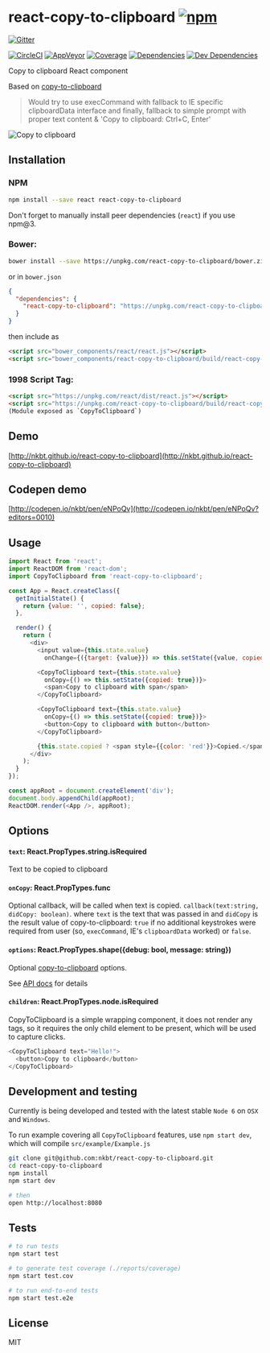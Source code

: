 # react-copy-to-clipboard [![npm](https://img.shields.io/npm/v/react-copy-to-clipboard.svg?style=flat-square)](https://www.npmjs.com/package/react-copy-to-clipboard)

[![Gitter](https://img.shields.io/gitter/room/nkbt/help.svg?style=flat-square)](https://gitter.im/nkbt/help)

[![CircleCI](https://img.shields.io/circleci/project/nkbt/react-copy-to-clipboard.svg?style=flat-square&label=nix-build)](https://circleci.com/gh/nkbt/react-copy-to-clipboard)
[![AppVeyor](https://img.shields.io/appveyor/ci/nkbt/react-copy-to-clipboard.svg?style=flat-square&label=win-build)](https://ci.appveyor.com/project/nkbt/react-copy-to-clipboard)
[![Coverage](https://img.shields.io/codecov/c/github/nkbt/react-copy-to-clipboard.svg?style=flat-square)](https://codecov.io/github/nkbt/react-copy-to-clipboard?branch=master)
[![Dependencies](https://img.shields.io/david/nkbt/react-copy-to-clipboard.svg?style=flat-square)](https://david-dm.org/nkbt/react-copy-to-clipboard)
[![Dev Dependencies](https://img.shields.io/david/dev/nkbt/react-copy-to-clipboard.svg?style=flat-square)](https://david-dm.org/nkbt/react-copy-to-clipboard#info=devDependencies)

Copy to clipboard React component

Based on [copy-to-clipboard](https://npm.im/copy-to-clipboard)

> Would try to use execCommand with fallback to IE specific clipboardData interface and finally, fallback to simple prompt with proper text content & 'Copy to clipboard: Ctrl+C, Enter'


![Copy to clipboard](https://cdn.rawgit.com/nkbt/react-copy-to-clipboard/master/src/example/copy-to-clipboard.gif)


## Installation

### NPM

```sh
npm install --save react react-copy-to-clipboard
```

Don't forget to manually install peer dependencies (`react`) if you use npm@3.


### Bower:
```sh
bower install --save https://unpkg.com/react-copy-to-clipboard/bower.zip
```

or in `bower.json`

```json
{
  "dependencies": {
    "react-copy-to-clipboard": "https://unpkg.com/react-copy-to-clipboard/bower.zip"
  }
}
```

then include as
```html
<script src="bower_components/react/react.js"></script>
<script src="bower_components/react-copy-to-clipboard/build/react-copy-to-clipboard.js"></script>
```


### 1998 Script Tag:
```html
<script src="https://unpkg.com/react/dist/react.js"></script>
<script src="https://unpkg.com/react-copy-to-clipboard/build/react-copy-to-clipboard.js"></script>
(Module exposed as `CopyToClipboard`)
```


## Demo

[http://nkbt.github.io/react-copy-to-clipboard](http://nkbt.github.io/react-copy-to-clipboard)

## Codepen demo

[http://codepen.io/nkbt/pen/eNPoQv](http://codepen.io/nkbt/pen/eNPoQv?editors=0010)

## Usage
```js
import React from 'react';
import ReactDOM from 'react-dom';
import CopyToClipboard from 'react-copy-to-clipboard';

const App = React.createClass({
  getInitialState() {
    return {value: '', copied: false};
  },

  render() {
    return (
      <div>
        <input value={this.state.value}
          onChange={({target: {value}}) => this.setState({value, copied: false})} />

        <CopyToClipboard text={this.state.value}
          onCopy={() => this.setState({copied: true})}>
          <span>Copy to clipboard with span</span>
        </CopyToClipboard>

        <CopyToClipboard text={this.state.value}
          onCopy={() => this.setState({copied: true})}>
          <button>Copy to clipboard with button</button>
        </CopyToClipboard>

        {this.state.copied ? <span style={{color: 'red'}}>Copied.</span> : null}
      </div>
    );
  }
});

const appRoot = document.createElement('div');
document.body.appendChild(appRoot);
ReactDOM.render(<App />, appRoot);
```

## Options


#### `text`: React.PropTypes.string.isRequired

Text to be copied to clipboard


#### `onCopy`: React.PropTypes.func

Optional callback, will be called when text is copied.
`callback(text:string, didCopy: boolean)`. where `text` is the text that was passed in and `didCopy` is the result value of copy-to-clipboard: `true` if no additional keystrokes were required from user (so, `execCommand`, IE's `clipboardData` worked) or `false`.


#### `options`: React.PropTypes.shape({debug: bool, message: string})

Optional [copy-to-clipboard](https://npm.im/copy-to-clipboard) options.

See [API docs](https://npm.im/copy-to-clipboard#api) for details

#### `children`: React.PropTypes.node.isRequired

CopyToClipboard is a simple wrapping component, it does not render any tags, so it requires the only child element to be present, which will be used to capture clicks.

```js
<CopyToClipboard text="Hello!">
  <button>Copy to clipboard</button>
</CopyToClipboard>
```

## Development and testing

Currently is being developed and tested with the latest stable `Node 6` on `OSX` and `Windows`.

To run example covering all `CopyToClipboard` features, use `npm start dev`, which will compile `src/example/Example.js`

```bash
git clone git@github.com:nkbt/react-copy-to-clipboard.git
cd react-copy-to-clipboard
npm install
npm start dev

# then
open http://localhost:8080
```

## Tests

```bash
# to run tests
npm start test

# to generate test coverage (./reports/coverage)
npm start test.cov

# to run end-to-end tests
npm start test.e2e
```

## License

MIT
